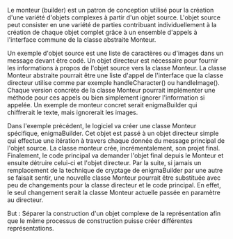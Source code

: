 Le monteur (builder) est un patron de conception utilisé pour la création d'une variété d'objets complexes 
à partir d'un objet source. L'objet source peut consister en une variété de parties contribuant 
individuellement à la création de chaque objet complet grâce à un ensemble d'appels à l'interface 
commune de la classe abstraite Monteur.

Un exemple d'objet source est une liste de caractères ou d'images dans un message devant être codé. 
Un objet directeur est nécessaire pour fournir les informations à propos de l'objet source vers la 
classe Monteur. La classe Monteur abstraite pourrait être une liste d'appel de l'interface que la classe
 directeur utilise comme par exemple handleCharacter() ou handleImage(). Chaque version concrète de la 
 classe Monteur pourrait implémenter une méthode pour ces appels ou bien simplement ignorer l'information 
 si appelée. Un exemple de monteur concret serait enigmaBuilder qui chiffrerait le texte, mais ignorerait 
 les images.

Dans l'exemple précédent, le logiciel va créer une classe Monteur spécifique, enigmaBuilder. Cet objet 
est passé à un objet directeur simple qui effectue une itération à travers chaque donnée du message
 principal de l'objet source. La classe monteur crée, incrémentalement, son projet final. Finalement,
  le code principal va demander l'objet final depuis le Monteur et ensuite détruire celui-ci et l'objet 
  directeur. Par la suite, si jamais un remplacement de la technique de cryptage de enigmaBuilder 
  par une autre se faisait sentir, une nouvelle classe Monteur pourrait être substituée avec peu de 
  changements pour la classe directeur et le code principal. En effet, le seul changement serait 
  la classe Monteur actuelle passée en paramètre au directeur.

But : Séparer la construction d'un objet complexe de la représentation afin que le même processus de 
construction puisse créer différentes représentations.
